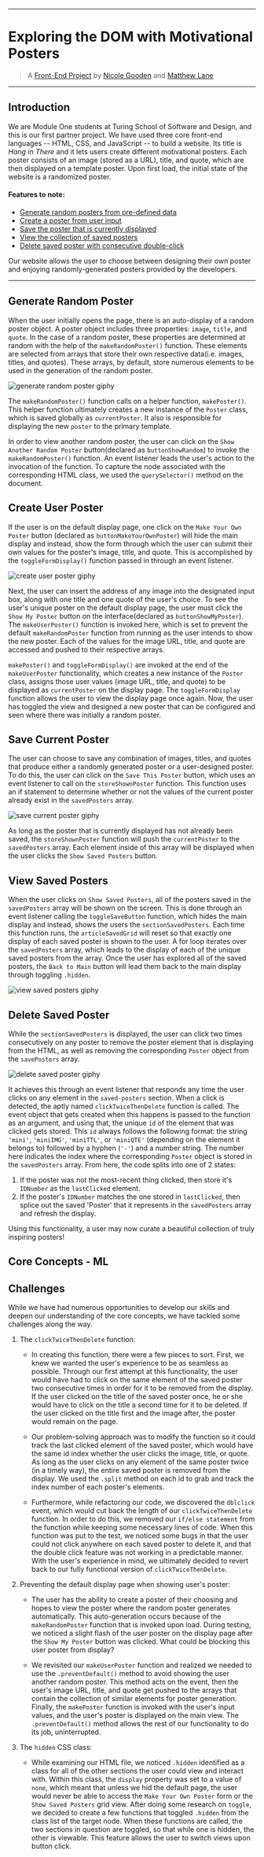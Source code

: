 ---
# Exploring the DOM with Motivational Posters
> A [Front-End Project](https://nicolegooden.github.io/hang-in-there-boilerplate/) by [Nicole Gooden](https://github.com/nicolegooden) and [Matthew Lane](https://github.com/GreyMatteOr)

___

## Introduction
We are Module One students at Turing School of Software and Design, and this is our first partner project.  We have used three core front-end languages -- HTML, CSS, and JavaScript -- to build a website.
Its title is *Hang in There* and it lets users create different motivational posters.  Each poster consists of an image (stored as a URL), title, and quote, which are then  displayed on a template poster.  Upon first load, the initial state of the website is a randomized poster.

#### Features to note:
+ [Generate random posters from pre-defined data](#generate-random-poster)
+ [Create a poster from user input](#create-user-poster)
+ [Save the poster that is currently displayed](#save-current-poster)
+ [View the collection of saved posters](#view-saved-posters)
+ [Delete saved poster with consecutive double-click](#delete-saved-poster)

Our website allows the user to choose between designing their own poster and enjoying randomly-generated posters provided by the developers.
___

## Generate Random Poster

When the user initially opens the page, there is an auto-display of a random poster object.  A poster object includes three properties: `image`, `title`, and `quote`.  In the case of a random poster, these properties are determined at random with the help of the `makeRandomPoster()` function.  These elements are selected from arrays that store their own respective data(i.e. images, titles, and quotes).  These arrays, by default, store numerous elements to be used in the generation of the random poster.

![generate random poster giphy](http://g.recordit.co/dXvOCjWyRj.gif)

The `makeRandomPoster()` function calls on a helper function, `makePoster()`. This helper function ultimately creates a new instance of the `Poster` class, which is saved globally as `currentPoster`. It also is responsible for displaying the new `poster` to the primary template.

In order to view another random poster, the user can click on the `Show Another Random Poster` button(declared as `buttonShowRandom`) to invoke the `makeRandomPoster()` function.  An event listener leads the user's action to the invocation of the function.  To capture the node associated with the corresponding HTML class, we used the `querySelector()` method on the document.

## Create User Poster

If the user is on the default display page, one click on the `Make Your Own Poster` button (declared as `buttonMakeYourOwnPoster`) will hide the main display and instead, show the form through which the user can submit their own values for the poster's image, title, and quote.  This is accomplished by the `toggleFormDisplay()` function passed in through an event listener.  

![create user poster giphy](http://g.recordit.co/j9TIWHtnXM.gif)

Next, the user can insert the address of any image into the designated input box, along with one title and one quote of the user's choice.  To see the user's unique poster on the default display page, the user must click the `Show My Poster` button on the interface(declared as `buttonShowMyPoster`).  The `makeUserPoster()` function is invoked here, which is set to prevent the default `makeRandomPoster` function from running as the user intends to show the new poster.  Each of the values for the image URL, title, and quote are accessed and pushed to their respective arrays.

`makePoster()` and `toggleFormDisplay()` are invoked at the end of the `makeUserPoster` functionality, which creates a new instance of the `Poster` class, assigns those user values (image URL, title, and quote) to be displayed as `currentPoster` on the display page.  The `toggleFormDisplay` function allows the user to view the display page once again.  Now, the user has toggled the view and designed a new poster that can be configured and seen where there was initially a random poster.   

## Save Current Poster

The user can choose to save any combination of images, titles, and quotes that produce either a randomly generated poster or a user-designed poster.  To do this, the user can click on the `Save This Poster` button, which uses an event listener to call on the `storeShownPoster` function.  This function uses an if statement to determine whether or not the values of the current poster already exist in the `savedPosters` array.  

![save current poster giphy](http://g.recordit.co/KWSzAzAp2V.gif)

As long as the poster that is currently displayed has not already been saved, the `storeShownPoster` function will push the `currentPoster` to the `savedPosters` array.  Each element inside of this array will be displayed when the user clicks the `Show Saved Posters` button.   

## View Saved Posters

When the user clicks on `Show Saved Posters`, all of the posters saved in the `savedPosters` array will be shown on the screen.  This is done through an event listener calling the `toggleSaveButton` function, which hides the main display and instead, shows the users the `sectionSavedPosters`.  Each time this function runs, the `articleSavedGrid` will reset so that exactly one display of each saved poster is shown to the user.  A for loop iterates over the `savedPosters` array, which leads to the display of each of the unique saved posters from the array.  Once the user has explored all of the saved posters, the `Back to Main` button will lead them back to the main display through toggling `.hidden`.

![view saved posters giphy](https://recordit.co/WlXeM07aOj.gif)

## Delete Saved Poster

While the `sectionSavedPosters` is displayed, the user can click two times consecutively on any poster to remove the poster element that is displaying from the HTML, as well as removing the corresponding `Poster` object from the `savePosters` array.

![delete saved poster giphy](http://g.recordit.co/1CCWjxRhdn.gif)

It achieves this through an event listener that responds any time the user clicks on any element in the `saved-posters` section. When a click is detected, the aptly named `clickTwiceThenDelete` function is called. The event object that gets created when this happens is passed to the function as an argument, and using that, the unique `id` of the element that was clicked gets stored. This `id` always follows the following format: the string `'mini'`, `'miniIMG'`, `'miniTTL'`, or `'miniQTE'` (depending on the element it belongs to) followed by a hyphen (`'-'`) and a number string. The number here indicates the index where the corresponding `Poster` object is stored in the `savedPosters` array. From here, the code splits into one of 2 states:

 1. If the poster was not the most-recent thing clicked, then store it's `IDNumber` as the `lastClicked` element.
 2. If the poster's `IDNumber` matches the one stored in `lastClicked`, then splice out the saved 'Poster' that it represents in the `savedPosters` array and refresh the display.

 Using this functionality, a user may now curate a beautiful collection of truly inspiring posters!

 ## Core Concepts - ML


 ## Challenges

While we have had numerous opportunities to develop our skills and deepen our understanding of the core concepts, we have tackled some challenges along the way.

1. The `clickTwiceThenDelete` function:
    + In creating this function, there were a few pieces to sort.  First, we knew we wanted the user's experience to be as seamless as possible.  Through our first attempt at this functionality, the user would have had to click on the same element of the saved poster two consecutive times in order for it to be removed from the display.  If the user clicked on the title of the saved poster once, he or she would have to click on the title a second time for it to be deleted.  If the user clicked on the title first and the image after, the poster would remain on the page.  

    + Our problem-solving approach was to modify the function so it could track the last clicked element of the saved poster, which would have the same id index whether the user clicks the image, title, or quote.  As long as the user clicks on any element of the same poster twice (in a timely way), the entire saved poster is removed from the display.  We used the `.split` method on each id to grab and track the index number of each poster's elements.  

    + Furthermore, while refactoring our code, we discovered the `dblclick` event, which would cut back the length of our `clickTwiceThenDelete` function.  In order to do this, we removed our `if/else statement` from the function while keeping some necessary lines of code.  When this function was put to the test, we noticed some bugs in that the user could not click anywhere on each saved poster to delete it, and that the double click feature was not working in a predictable manner.  With the user's experience in mind, we ultimately decided to revert back to our fully functional version of `clickTwiceThenDelete`.

1. Preventing the default display page when showing user's poster:
    + The user has the ability to create a poster of their choosing and hopes to view the poster where the random poster generates automatically.  This auto-generation occurs because of the `makeRandomPoster` function that is invoked upon load.  During testing, we noticed a slight flash of the user poster on the display page after the `Show My Poster` button was clicked.  What could be blocking this user poster from display?

    + We revisited our `makeUserPoster` function and realized we needed to use the `.preventDefault()` method to avoid showing the user another random poster.  This method acts on the event, then the user's image URL, title, and quote get pushed to the arrays that contain the collection of similar elements for poster generation.  Finally, the `makePoster` function is invoked with the user's input values, and the user's poster is displayed on the main view.  The `.preventDefault()` method allows the rest of our functionality to do its job, uninterrupted.

1. The `hidden` CSS class:
    + While examining our HTML file, we noticed `.hidden` identified as a class for all of the other sections the user could view and interact with.  Within this class, the `display` property was set to a value of `none`, which meant that unless we hid the default page, the user would never be able to access the `Make Your Own Poster` form or the `Show Saved Posters` grid view.  After doing some research on `toggle`, we decided to create a few functions that toggled `.hidden` from the class list of the target node.  When these functions are called, the two sections in question are toggled, so that while one is hidden, the other is viewable.  This feature allows the user to switch views upon button click. 
